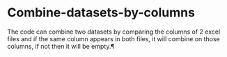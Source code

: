 # Combine-datasets-by-columns
The code can combine two datasets by comparing the columns of 2 excel files and if the same column appears in both files, it will combine on those columns, if not then it will be empty.¶
